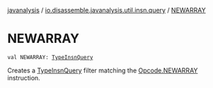 [javanalysis](../index.md) / [io.disassemble.javanalysis.util.insn.query](index.md) / [NEWARRAY](./-n-e-w-a-r-r-a-y.md)

# NEWARRAY

`val NEWARRAY: `[`TypeInsnQuery`](-type-insn-query/index.md)

Creates a [TypeInsnQuery](-type-insn-query/index.md) filter matching the [Opcode.NEWARRAY](#) instruction.


